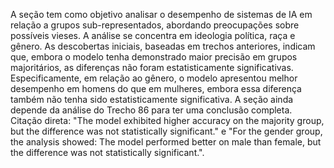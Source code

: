 A seção tem como objetivo analisar o desempenho de sistemas de IA em relação a grupos sub-representados, abordando preocupações sobre possíveis vieses. A análise se concentra em ideologia política, raça e gênero. As descobertas iniciais, baseadas em trechos anteriores, indicam que, embora o modelo tenha demonstrado maior precisão em grupos majoritários, as diferenças não foram estatisticamente significativas. Especificamente, em relação ao gênero, o modelo apresentou melhor desempenho em homens do que em mulheres, embora essa diferença também não tenha sido estatisticamente significativa. A seção ainda depende da análise do Trecho 86 para ter uma conclusão completa. Citação direta: "The model exhibited higher accuracy on the majority group, but the difference was not statistically significant." e "For the gender group, the analysis showed: The model performed better on male than female, but the difference was not statistically significant.".